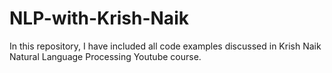 # NLP-with-Krish-Naik

In this repository, I have included all code examples discussed in Krish Naik Natural Language Processing Youtube course.
